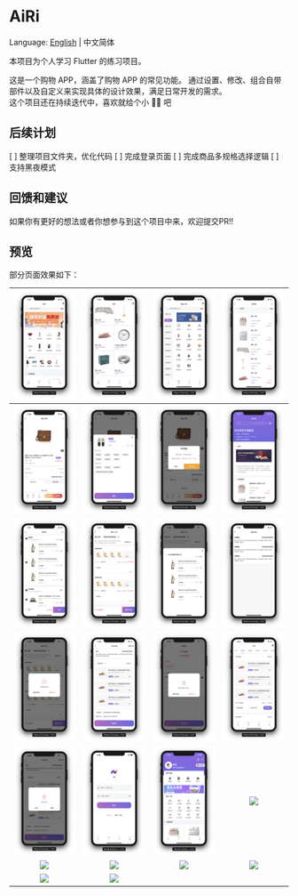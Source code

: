 # AiRi

Language: [English](README-EN.md) | 中文简体

本项目为个人学习 Flutter 的练习项目。

这是一个购物 APP，涵盖了购物 APP 的常见功能。
通过设置、修改、组合自带部件以及自定义来实现具体的设计效果，满足日常开发的需求。  
这个项目还在持续迭代中，喜欢就给个小 🌟🌟 吧

## 后续计划

[ ] 整理项目文件夹，优化代码
[ ] 完成登录页面
[ ] 完成商品多规格选择逻辑
[ ] 支持黑夜模式

## 回馈和建议

如果你有更好的想法或者你想参与到这个项目中来，欢迎提交PR!!

## 预览

部分页面效果如下：

| ![](./screenshot/Screenshot_1.png)  | ![](./screenshot/Screenshot_2.png)  | ![](./screenshot/Screenshot_3.png)  | ![](./screenshot/Screenshot_4.png)  |
| :---------------------------------: | :---------------------------------: | :---------------------------------: | :---------------------------------: |
| ![](./screenshot/Screenshot_5.png)  | ![](./screenshot/Screenshot_6.png)  | ![](./screenshot/Screenshot_7.png)  | ![](./screenshot/Screenshot_8.png)  |
| ![](./screenshot/Screenshot_9.png)  | ![](./screenshot/Screenshot_10.png) | ![](./screenshot/Screenshot_11.png) | ![](./screenshot/Screenshot_12.png) |
| ![](./screenshot/Screenshot_13.png) | ![](./screenshot/Screenshot_14.png) | ![](./screenshot/Screenshot_17.png) | ![](./screenshot/Screenshot_18.png) |
| ![](./screenshot/Screenshot_15.png) | ![](./screenshot/Screenshot_19.png) | ![](./screenshot/Screenshot_20.png) | ![](./screenshot/Screenshot_21.png) |
| ![](./screenshot/Screenshot_22.jpg) | ![](./screenshot/Screenshot_23.jpg) | ![](./screenshot/Screenshot_24.jpg) | ![](./screenshot/Screenshot_25.jpg) |
| ![](./screenshot/Screenshot_26.jpg) | ![](./screenshot/Screenshot_27.jpg) |                                     |                                     |
